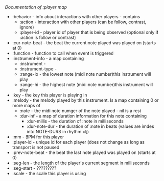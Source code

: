*Documentation of :player map*

* :behavior - info about interactions with other players - contains
    - :action - interaction with other players (can be follow, contrast, ignore)
    - :player-id - player id of player that is being observed (optional only if :action is follow or contrast)
* :cur-note-beat - the beat the current note played was played on (starts at 0)
* :function - function to call when event is triggered
* :instrument-info - a map containing
    - :instrument -
    - :instrument-type -
    - :range-lo - the lowest note (midi note number)this instrument will play
    - :range-hi - the highest note (midi note number)this instrument will play
* :key - the key this player is playing in
* :melody - the melody played by this instrument. Is a map containing 0 or more maps of
    - :note - the midi note numger of the note played - nil is a rest
    - :dur-inf - a map of duration information for this note containing
      - :dur-millis - the duration of :note in milliseconds
      - :dur-note-dur - the duration of :note in beats (values are imdes into NOTE-DURS in rhythm.clj)
* :mm - BPM for this player
* :player-id - unique id for each player (does not change as long as transport is not paused
* :prev-note-beat - the beat the last note played was played on (starts at 0)
* :seg-len - the length of the player's current segment in milliseconds
* :seg-start - ?????????
* :scale - the scale this player is using

